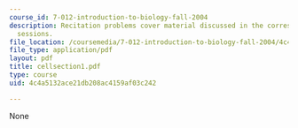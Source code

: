 ```yaml
---
course_id: 7-012-introduction-to-biology-fall-2004
description: Recitation problems cover material discussed in the corresponding lecture
  sessions.
file_location: /coursemedia/7-012-introduction-to-biology-fall-2004/4c4a5132ace21db208ac4159af03c242_cellsection1.pdf
file_type: application/pdf
layout: pdf
title: cellsection1.pdf
type: course
uid: 4c4a5132ace21db208ac4159af03c242

---
```

None